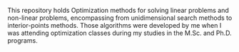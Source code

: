 This repository holds Optimization methods for solving linear problems and non-linear problems, encompassing from unidimensional search methods to interior-points methods. 
Those algorithms were developed by me when I was attending optimization classes during my studies in the M.Sc. and Ph.D. programs.
